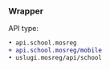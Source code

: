 ### Wrapper
API type:
```diff
• api.school.mosreg
+ api.school.mosreg/mobile
• uslugi.mosreg/api/school
```